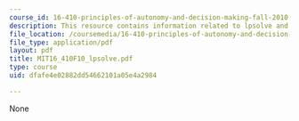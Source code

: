 ```yaml
---
course_id: 16-410-principles-of-autonomy-and-decision-making-fall-2010
description: This resource contains information related to lpsolve and java.
file_location: /coursemedia/16-410-principles-of-autonomy-and-decision-making-fall-2010/dfafe4e02882dd54662101a05e4a2984_MIT16_410F10_lpsolve.pdf
file_type: application/pdf
layout: pdf
title: MIT16_410F10_lpsolve.pdf
type: course
uid: dfafe4e02882dd54662101a05e4a2984

---
```

None